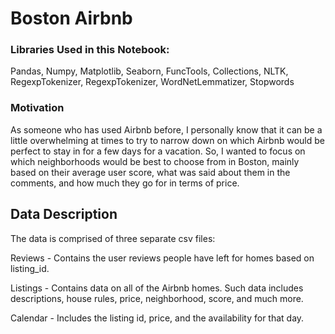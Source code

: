 # Boston Airbnb

### Libraries Used in this Notebook:

Pandas, Numpy, Matplotlib, Seaborn, FuncTools, Collections, NLTK, RegexpTokenizer, RegexpTokenizer, WordNetLemmatizer, Stopwords


### Motivation

As someone who has used Airbnb before, I personally know that it can be a little overwhelming at times to try to narrow down on which Airbnb would be perfect to stay in for a few days for a vacation. So, I wanted to focus on which neighborhoods would be best to choose from in Boston, mainly based on their average user score, what was said about them in the comments, and how much they go for in terms of price.


## Data Description

The data is comprised of three separate csv files:

Reviews - Contains the user reviews people have left for homes based on listing_id.

Listings - Contains data on all of the Airbnb homes. Such data includes descriptions, house rules, price, neighborhood, score, and much more.

Calendar -  Includes the listing id, price, and the availability for that day.

